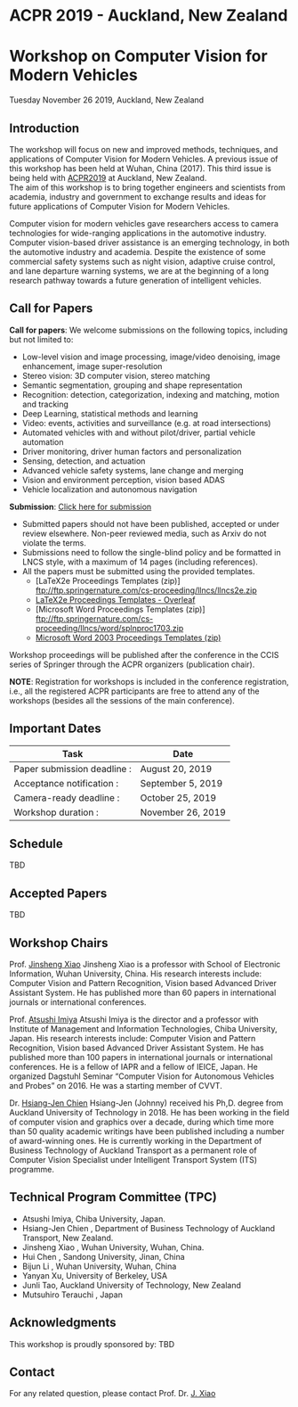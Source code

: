 # ACPR 2019 - Auckland, New Zealand
# Workshop on Computer Vision for Modern Vehicles
 Tuesday November 26 2019,
 Auckland, New Zealand

## Introduction

The workshop will focus on new and improved methods, techniques, and applications of Computer Vision for Modern Vehicles. A previous issue of this workshop has been held at Wuhan, China (2017). This third issue is being held with [ACPR2019](https://www.acpr2019.org) at Auckland, New Zealand.  
The aim of this workshop is to bring together engineers and scientists from academia, industry and government to exchange results and ideas for future applications of Computer Vision for Modern Vehicles.

Computer vision for modern vehicles gave researchers access to camera technologies for wide-ranging applications in the automotive industry. Computer vision-based driver assistance is an emerging technology, in both the automotive industry and academia. Despite the existence of some commercial safety systems such as night vision, adaptive cruise control, and lane departure warning systems, we are at the beginning of a long research pathway towards a future generation of intelligent vehicles.

## Call for Papers

**Call for papers**: We welcome submissions on the following topics, including but not limited to:

*	Low-level vision and image processing, image/video denoising, image enhancement, image super-resolution
*	Stereo vision: 3D computer vision, stereo matching
*	Semantic segmentation, grouping and shape representation
*	Recognition: detection, categorization, indexing and matching, motion and tracking
*	Deep Learning, statistical methods and learning
*	Video: events, activities and surveillance (e.g. at road intersections)
*	Automated vehicles with and without pilot/driver, partial vehicle automation
*	Driver monitoring, driver human factors and personalization
*	Sensing, detection, and actuation
*	Advanced vehicle safety systems, lane change and merging
*	Vision and environment perception, vision based ADAS
*	Vehicle localization and autonomous navigation

**Submission**: [Click here for submission](https://easychair.org/my/conferences/?conf=acpr2019-cvmv)
- Submitted papers should not have been published, accepted or under review elsewhere. Non-peer reviewed media, such as Arxiv do not violate the terms.
- Submissions need to follow the single-blind policy and be formatted in LNCS style, with a maximum of 14 pages (including references).
- All the papers must be submitted using the provided templates.
  - [LaTeX2e Proceedings Templates (zip)] ftp://ftp.springernature.com/cs-proceeding/llncs/llncs2e.zip
  - [LaTeX2e Proceedings Templates - Overleaf](https://www.overleaf.com/latex/templates/springer-lecture-notes-in-computer-science/kzwwpvhwnvfj#.WuA4JS5uZpi)
  -	[Microsoft Word Proceedings Templates (zip)] ftp://ftp.springernature.com/cs-proceeding/llncs/word/splnproc1703.zip
  -	[Microsoft Word 2003 Proceedings Templates (zip)](https://resource-cms.springernature.com/springer-cms/rest/v1/content/7117506/data/v1)

Workshop proceedings will be published after the conference in the CCIS series of Springer through the ACPR organizers (publication chair). 

**NOTE**: Registration for workshops is included in the conference registration, i.e., all the registered ACPR participants are free to attend any of the workshops (besides all the sessions of the main conference).

## Important Dates
Task              | Date
------------------------------|------------------                             
Paper submission deadline : | August    20, 2019
Acceptance notification :   | September  5, 2019
Camera-ready deadline :     | October   25, 2019
Workshop duration :         | November 26, 2019

## Schedule
TBD

## Accepted Papers
TBD

## Workshop Chairs
Prof. [Jinsheng Xiao](xiaojs@whu.edu.cn)
Jinsheng Xiao is a professor with School of Electronic Information, Wuhan University, China. His research interests include: Computer Vision and Pattern Recognition, Vision based Advanced Driver Assistant System. He has published more than 60 papers in international journals or international conferences. 

Prof. [Atsushi Imiya](imiya@faculty.chiba-u.jp)
Atsushi Imiya is the director and a professor with Institute of Management and Information Technologies, Chiba University, Japan. His research interests include: Computer Vision and Pattern Recognition, Vision based Advanced Driver Assistant System. He has published more than 100 papers in international journals or international conferences. He is a fellow of IAPR and a fellow of IEICE, Japan. He organized Dagstuhl Seminar “Computer Vision for Autonomous Vehicles and Probes” on 2016. He was a starting member of CVVT.

Dr. [Hsiang-Jen Chien](jchien@aut.ac.nz)
Hsiang-Jen (Johnny) received his Ph,D. degree from Auckland University of Technology in 2018. He has been working in the field of computer vision and graphics over a decade, during which time more than 50 quality academic writings have been published including a number of award-winning ones. He is currently working in the Department of Business Technology of Auckland Transport as a permanent role of Computer Vision Specialist under Intelligent Transport System (ITS) programme.

## Technical Program Committee (TPC) 

*	Atsushi Imiya, Chiba University, Japan.
* Hsiang-Jen Chien , Department of Business Technology of Auckland Transport, New Zealand.
*	Jinsheng Xiao , Wuhan University, Wuhan, China.
*	Hui Chen , Sandong University, Jinan, China
*	Bijun Li , Wuhan University, Wuhan, China
*	Yanyan Xu, University of Berkeley, USA
* Junli Tao, Auckland University of Technology, New Zealand
*	Mutsuhiro Terauchi , Japan

## Acknowledgments
This workshop is proudly sponsored by: TBD

## Contact
For any related question, please contact Prof. Dr. [J. Xiao](xiaojs@whu.edu.cn)

